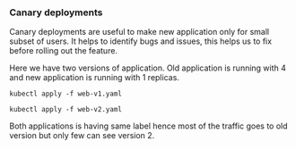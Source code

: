 ### Canary deployments

Canary deployments are useful to make new application only for small subset of users. It helps to identify bugs and issues, this helps us to fix before rolling out the feature.

Here we have two versions of application. Old application is running with 4 and new application is running with 1 replicas. 


`kubectl apply -f web-v1.yaml`

`kubectl apply -f web-v2.yaml`


Both applications is having same label hence most of the traffic goes to old version but only few can see version 2.

